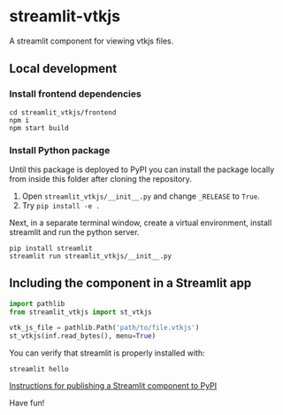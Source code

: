 # streamlit-vtkjs
A streamlit component for viewing vtkjs files.


## Local development

### Install frontend dependencies

```
cd streamlit_vtkjs/frontend
npm i
npm start build
```

### Install Python package

Until this package is deployed to PyPI you can install the package locally from inside
this folder after cloning the repository.

1. Open `streamlit_vtkjs/__init__.py` and change `_RELEASE` to `True`.
1. Try `pip install -e .`


Next, in a separate terminal window, create a virtual environment, install streamlit and run the python server.
```
pip install streamlit
streamlit run streamlit_vtkjs/__init__.py
```

## Including the component in a Streamlit app

```python
import pathlib
from streamlit_vtkjs import st_vtkjs

vtk_js_file = pathlib.Path('path/to/file.vtkjs')
st_vtkjs(inf.read_bytes(), menu=True)
```

You can verify that streamlit is properly installed with:

```
streamlit hello
```

[Instructions for publishing a Streamlit component to PyPI](https://docs.streamlit.io/en/stable/publish_streamlit_components.html#publish-to-pypi)

Have fun!
